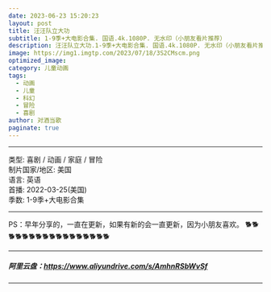 ```yaml
---
date: 2023-06-23 15:20:23
layout: post
title: 汪汪队立大功
subtitle: 1-9季+大电影合集. 国语.4k.1080P. 无水印（小朋友看片推荐）
description: 汪汪队立大功.1-9季+大电影合集. 国语.4k.1080P. 无水印（小朋友看片推荐）
image: https://img1.imgtp.com/2023/07/18/3S2CMscm.png
optimized_image: 
category: 儿童动画
tags:
  - 动画
  - 儿童
  - 科幻
  - 冒险
  - 喜剧
author: 对酒当歌
paginate: true
---
```


---

类型: 喜剧 / 动画 / 家庭 / 冒险  
制片国家/地区: 美国  
语言: 英语  
首播: 2022-03-25(美国)  
季数: 1-9季+大电影合集  

---

PS：早年分享的，一直在更新，如果有新的会一直更新，因为小朋友喜欢。
🐕🐕🐕🐕🐕🐕🐕🐕🐕🐕🐕🐕🐕🐕🐕🐕🐕

---

##### 阿里云盘：<https://www.aliyundrive.com/s/AmhnRSbWvSf>

---
